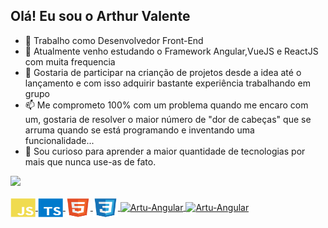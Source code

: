 ## Olá! Eu sou o Arthur Valente

- 👀 Trabalho como Desenvolvedor Front-End
- 🌱 Atualmente venho estudando o Framework Angular,VueJS e ReactJS com muita frequencia
- 💞️ Gostaria de participar na crianção de projetos desde a idea até o lançamento e com isso adquirir bastante experiência trabalhando em grupo
- 📫 Me comprometo 100% com um problema quando me encaro com um, gostaria de resolver o maior número de "dor de cabeças" que se arruma quando se está programando e inventando uma funcionalidade...
- 🧐 Sou curioso para aprender a maior quantidade de tecnologias por mais que nunca use-as de fato.

<div>
  <a href="https://github.com/arthurvalenteaka">
  <img height="180em" src="https://github-readme-stats.vercel.app/api?username=ArthurValenteaka&show_icons=true&theme=dark&include_all_commits=false&count_private=true"/>
 
</div>
  <div style="display: inline_block"><br>
  <img align="center" alt="Artu-Js" height="30" width="40" src="https://raw.githubusercontent.com/devicons/devicon/master/icons/javascript/javascript-plain.svg">
  <img align="center" alt="Artu-Ts" height="30" width="40" src="https://raw.githubusercontent.com/devicons/devicon/master/icons/typescript/typescript-plain.svg">
  <img align="center" alt="Artu-HTML" height="30" width="40" src="https://raw.githubusercontent.com/devicons/devicon/master/icons/html5/html5-original.svg">
  <img align="center" alt="Artu-CSS" height="30" width="40" src="https://raw.githubusercontent.com/devicons/devicon/master/icons/css3/css3-original.svg">
  <img align="center" alt="Artu-Angular" height="30" width="40" src="https://cdn.jsdelivr.net/gh/devicons/devicon/icons/angularjs/angularjs-original.svg"/>
  <img align="center" alt="Artu-Angular" height="30" width="40" src="https://cdn.jsdelivr.net/gh/devicons/devicon/icons/java/java-original-wordmark.svg" />
</div>
